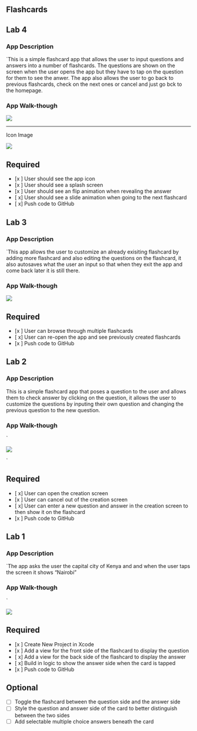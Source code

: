 ## Flashcards


## Lab 4

### App Description
`This is a simple flashcard app that allows the user to input questions and answers into a number of flashcards. The questions are shown on the screen when the user opens the app but they have to tap on the question for them to see the anwer. The app also allows the user to go back to previous flashcards, check on the next ones or cancel and just go bck to the homepage.

### App Walk-though



![](https://i.imgur.com/0uTVxBU.gif)
****
Icon Image

![](https://i.imgur.com/kYFbgCY.jpg)


## Required
- [x ] User should see the app icon 
- [x ] User should see a splash screen
- [x ] User should see an flip animation when revealing the answer
- [ x] User should see a slide animation when going to the next flashcard
- [ x] Push code to GitHub

## Lab 3

### App Description
`This app allows the user to customize an already exisiting flashcard by adding more flashcard and also editing the questions on the flashcard, it also autosaves what the user an input so that when they exit the app and come back later it is still there.

### App Walk-though


  ![](https://i.imgur.com/FG2y1vp.gif)
  



## Required
- [x ] User can browse through multiple flashcards
- [ x] User can re-open the app and see previously created flashcards
- [x ] Push code to GitHub



## Lab 2

### App Description
This is a simple flashcard app that poses a question to the user and allows them to check answer by clicking on the question, it allows the user to customize the questions by inputing their own question and changing the previous question to the new question.

### App Walk-though
`

 ![](https://i.imgur.com/N3qFSiA.gif)


`

## Required
- [ x] User can open the creation screen
- [x ] User can cancel out of the creation screen
- [ x] User can enter a new question and answer in the creation screen to then show it on the flashcard
- [x ] Push code to GitHub


 


## Lab 1

### App Description
`The app asks the user the capital city of Kenya and and when the user taps the screen it shows “Nairobi”

### App Walk-though
`

 ![](https://i.imgur.com/Yx2tRS7.gif)


## Required
- [x ] Create New Project in Xcode
- [x ] Add a view for the front side of the flashcard to display the question
- [ x] Add a view for the back side of the flashcard to display the answer
- [ x] Build in logic to show the answer side when the card is tapped
- [x ] Push code to GitHub
## Optional
- [ ] Toggle the flashcard between the question side and the answer side
- [ ] Style the question and answer side of the card to better distinguish between the two sides
- [ ] Add selectable multiple choice answers beneath the card
